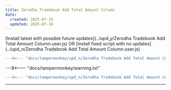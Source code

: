 ```yaml
---
title: Zerodha Tradebook Add Total Amount Column
date:
  created: 2025-07-15
  updated: 2025-07-16
---
```


<!-- GENERATED FILE -->
[Install latest with possible future updates](../upd_y/Zerodha Tradebook Add Total Amount Column.user.js)
OR
[Install fixed script with no updates](../upd_n/Zerodha Tradebook Add Total Amount Column.user.js)
```js show_lines="1:10"
---8<--- "docs/tampermonkey/upd_n/Zerodha Tradebook Add Total Amount Column.user.js::100"
```
<!-- more -->
---8<--- "docs/tampermonkey/warning.txt"
```js
---8<--- "docs/tampermonkey/upd_n/Zerodha Tradebook Add Total Amount Column.user.js:1:"
```

------------

